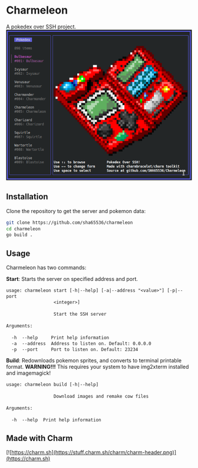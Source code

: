 # Charmeleon
A pokedex over SSH project.
![Pokedex in your terminal!](https://raw.githubusercontent.com/SHA65536/Charmeleon/main/startscreen.png)

## Installation
Clone the repository to get the server and pokemon data:
```bash
git clone https://github.com/sha65536/charmeleon
cd charmeleon
go build .
```
## Usage
Charmeleon has two commands:

**Start**: Starts the server on specified address and port.
```
usage: charmeleon start [-h|--help] [-a|--address "<value>"] [-p|--port
                  <integer>]

                  Start the SSH server

Arguments:

  -h  --help     Print help information
  -a  --address  Address to listen on. Default: 0.0.0.0
  -p  --port     Port to listen on. Default: 23234

```
**Build**: Redownloads pokemon sprites, and converts to terminal printable format. **WARNING!!!** This requires your system to have img2xterm installed and imagemagick!
```
usage: charmeleon build [-h|--help]

                  Download images and remake cow files

Arguments:

  -h  --help  Print help information

```

## Made with Charm
[![https://charm.sh](https://stuff.charm.sh/charm/charm-header.png)](https://charm.sh)